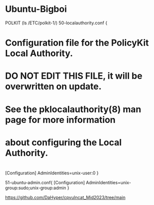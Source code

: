 # Ubuntu-Bigboi

POLKIT (ls /ETC/polkit-1/)
50-localauthority.conf {
# Configuration file for the PolicyKit Local Authority.
#
# DO NOT EDIT THIS FILE, it will be overwritten on update.
#
# See the pklocalauthority(8) man page for more information
# about configuring the Local Authority.
#

[Configuration]
AdminIdentities=unix-user:0
}

51-ubuntu-admin.conf{
[Configuration]
AdminIdentities=unix-group:sudo;unix-group:admin
}



https://github.com/DaHyper/cpvulncat_Mid2023/tree/main
